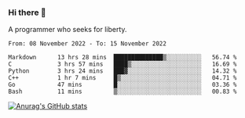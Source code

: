 ### Hi there 👋

<!--
**shejialuo/shejialuo** is a ✨ _special_ ✨ repository because its `README.md` (this file) appears on your GitHub profile.

Here are some ideas to get you started:

- 🔭 I’m currently working on ...
- 🌱 I’m currently learning ...
- 👯 I’m looking to collaborate on ...
- 🤔 I’m looking for help with ...
- 💬 Ask me about ...
- 📫 How to reach me: ...
- 😄 Pronouns: ...
- ⚡ Fun fact: ...
-->

A programmer who seeks for liberty.

<!--START_SECTION:waka-->

```text
From: 08 November 2022 - To: 15 November 2022

Markdown      13 hrs 28 mins  ██████████████▒░░░░░░░░░░   56.74 %
C             3 hrs 57 mins   ████▒░░░░░░░░░░░░░░░░░░░░   16.69 %
Python        3 hrs 24 mins   ███▓░░░░░░░░░░░░░░░░░░░░░   14.32 %
C++           1 hr 7 mins     █▒░░░░░░░░░░░░░░░░░░░░░░░   04.71 %
Go            47 mins         █░░░░░░░░░░░░░░░░░░░░░░░░   03.36 %
Bash          11 mins         ▒░░░░░░░░░░░░░░░░░░░░░░░░   00.83 %
```

<!--END_SECTION:waka-->

[![Anurag's GitHub stats](https://github-readme-stats.vercel.app/api?username=shejialuo&show_icons=true&theme=dracula)](https://github.com/anuraghazra/github-readme-stats)
